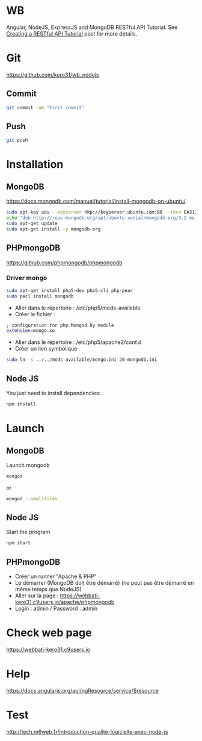 # WB

Angular, NodeJS, ExpressJS and MongoDB RESTful API Tutorial.
See [Creating a RESTful API Tutorial](http://adrianmejia.com/blog/2014/10/01/creating-a-restful-api-tutorial-with-nodejs-and-mongodb/) post for more details.

# Git
https://github.com/kero31/wb_nodejs

## Commit
```bash
git commit -am "First commit"
```
## Push
```bash
git push
```

# Installation
## MongoDB
https://docs.mongodb.com/manual/tutorial/install-mongodb-on-ubuntu/
```bash
sudo apt-key adv --keyserver hkp://keyserver.ubuntu.com:80 --recv EA312927
echo "deb http://repo.mongodb.org/apt/ubuntu xenial/mongodb-org/3.2 multiverse" | sudo tee /etc/apt/sources.list.d/mongodb-org-3.2.list
sudo apt-get update
sudo apt-get install -y mongodb-org
```

## PHPmongoDB
https://github.com/phpmongodb/phpmongodb
### Driver mongo
```bash
sudo apt-get install php5-dev php5-cli php-pear
sudo pecl install mongodb
```
* Aller dans le répertoire : /etc/php5/mods-available
* Créer le fichier :
```bash
; configuration for php Mongod by module
extension=mongo.so
```
* Aller dans le répertoire : /etc/php5/apache2/conf.d
* Créer un lien symbolique
```bash
sudo ln -s ../../mods-available/mongo.ini 20-mongodb.ini
```

## Node JS
You just need to install dependencies:

```bash
npm install
```

# Launch
## MongoDB
Launch mongodb
```bash
mongod
```
or
```bash
mongod --smallfiles
```
## Node JS
Start the program

```bash
npm start
```

## PHPmongoDB
* Créer un runner "Apache & PHP"
* Le démarrer (MongoDB doit être démarré) (ne peut pas être démarré en même temps que NodeJS)
* Aller sur la page : https://webbati-kero31.c9users.io/apache/phpmongodb
* Login : admin / Password : admin

# Check web page
https://webbati-kero31.c9users.io

# Help
https://docs.angularjs.org/api/ngResource/service/$resource

# Test
http://tech.m6web.fr/introduction-qualite-logicielle-avec-node-js